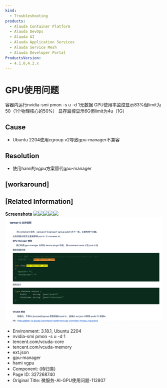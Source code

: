 ```yaml
---
kind:
  - Troubleshooting
products:
  - Alauda Container Platform
  - Alauda DevOps
  - Alauda AI
  - Alauda Application Services
  - Alauda Service Mesh
  - Alauda Developer Portal
ProductsVersion:
  - 4.1.0,4.2.x
---
```

<!-- A type of document that involves encountering a fault, diagnosing it, performing root cause analysis, and providing solutions. -->

# GPU使用问题

容器内运行nvidia-smi pmon -s u -d 1无数据 GPU使用率监控显示83%但limit为50（1个物理核心的50%） 显存监控显示6G但limit为4u（1G）

## Cause
- Ubuntu 2204使用cgroup v2导致gpu-manager不兼容

## Resolution
- 使用hami的vgpu方案替代gpu-manager

## [workaround]

## [Related Information]
**Screenshots**
![](assets/wei-fu-wu-ai-gpushi-yong-wen-ti-112807/1752224805_99781_048983_20250711%252001_1.png)![](assets/wei-fu-wu-ai-gpushi-yong-wen-ti-112807/1752224805_99781_16c415_20250711%252005_1.png)![](assets/wei-fu-wu-ai-gpushi-yong-wen-ti-112807/1752224805_99781_d02bd4_20250711%252002_1.png)![](assets/wei-fu-wu-ai-gpushi-yong-wen-ti-112807/1752224805_99781_fff259_20250711%252003_1.png)![](assets/wei-fu-wu-ai-gpushi-yong-wen-ti-112807/1752224805_99781_714aee_20250711%252004_1.png)
![](assets/wei-fu-wu-ai-gpushi-yong-wen-ti-112807/mceclip1_1752645542880_t4r4k.png)
- Environment: 3.18.1, Ubuntu 2204
- nvidia-smi pmon -s u -d 1
- tencent.com/vcuda-core
- tencent.com/vcuda-memory
- ext.json
- gpu-manager
- hami vgpu
- Component: (待归类)
- Page ID: 327268740
- Original Title: 微服务-AI-GPU使用问题-112807
